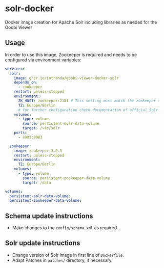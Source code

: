 # solr-docker
Docker image creation for Apache Solr including libraries as needed for the Goobi Viewer

## Usage
In order to use this image, Zookeeper is required and needs to be configured via environment variables:
```yml
services:
  solr:
    image: ghcr.io/intranda/goobi-viewer-docker-solr
    depends_on:
      - zookeeper
    restart: unless-stopped
    environment:
      ZK_HOST: zookeeper:2181 # This setting must match the zookeeper service name
      TZ: Europe/Berlin
      # for further configuration check documentation of official Solr docker image
    volumes:
      - type: volume
        source: persistent-solr-data-volume
        target: /var/solr
    ports:
      - 8983:8983

  zookeeper:
    image: zookeeper:3.9.3
    restart: unless-stopped
    environment:
      TZ: Europe/Berlin
    volumes:
      - type: volume
        source: persistent-zookeeper-data-volume
        target: /data

volumes:
  persistent-solr-data-volume:
  persistent-zookeeper-data-volume:
```

## Schema update instructions
- Make changes to the `config/schema.xml` as required.

## Solr update instructions
- Change version of Solr image in first line of `Dockerfile`.
- Adapt Patches in `patches/` directory, if necessary.
